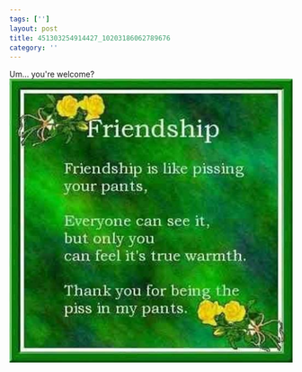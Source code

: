 ```yaml
---
tags: ['']
layout: post
title: 451303254914427_10203186062789676
category: ''
---
```

Um... you're welcome?
![451303254914427_10203186062789676](/uploads/2014-3-15-451303254914427_10203186062789676.jpg)
